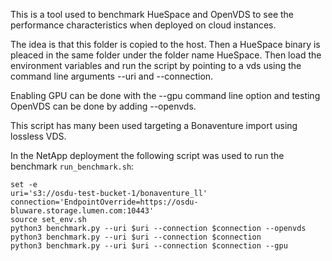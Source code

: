 This is a tool used to benchmark HueSpace and OpenVDS to see the performance
characteristics when deployed on cloud instances.

The idea is that this folder is copied to the host. Then a HueSpace binary is
pleaced in the same folder under the folder name HueSpace. Then load the
environment variables and run the script by pointing to a vds using the command line arguments --uri and --connection.

Enabling GPU can be done with the --gpu command line option and testing OpenVDS can be done by adding --openvds.

This script has many been used targeting a Bonaventure import using lossless VDS.

In the NetApp deployment the following script was used to run the benchmark
`run_benchmark.sh`:
```
set -e
uri='s3://osdu-test-bucket-1/bonaventure_ll'
connection='EndpointOverride=https://osdu-bluware.storage.lumen.com:10443'
source set_env.sh
python3 benchmark.py --uri $uri --connection $connection --openvds
python3 benchmark.py --uri $uri --connection $connection
python3 benchmark.py --uri $uri --connection $connection --gpu
```
